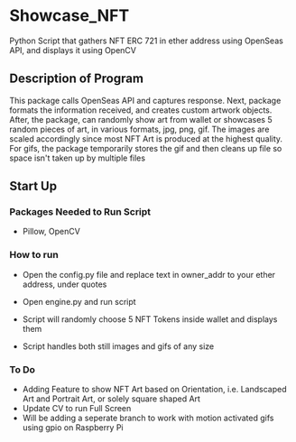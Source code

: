 # Showcase_NFT
Python Script that gathers NFT ERC 721 in ether address using OpenSeas API, and displays it using OpenCV

## Description of Program
This package calls OpenSeas API and captures response. Next, package formats the information received, and creates custom
artwork objects. After, the package, can randomly show art from wallet or showcases 5 random pieces of art, in various
formats, jpg, png, gif. The images are scaled accordingly since most NFT Art is produced at the highest quality. For gifs, the package temporarily stores the gif and then cleans up file so space isn't taken up by multiple files


## Start Up
### Packages Needed to Run Script
 - Pillow, OpenCV
 
### How to run
- Open the config.py file and replace text in owner_addr to your ether address, under quotes
- Open engine.py and run script

- Script will randomly choose 5 NFT Tokens inside wallet and displays them
- Script handles both still images and gifs of any size

### To Do
- Adding Feature to show NFT Art based on Orientation, i.e. Landscaped Art and Portrait Art, or solely square shaped Art
- Update CV to run Full Screen
- Will be adding a seperate branch to work with motion activated gifs using gpio on Raspberry Pi


